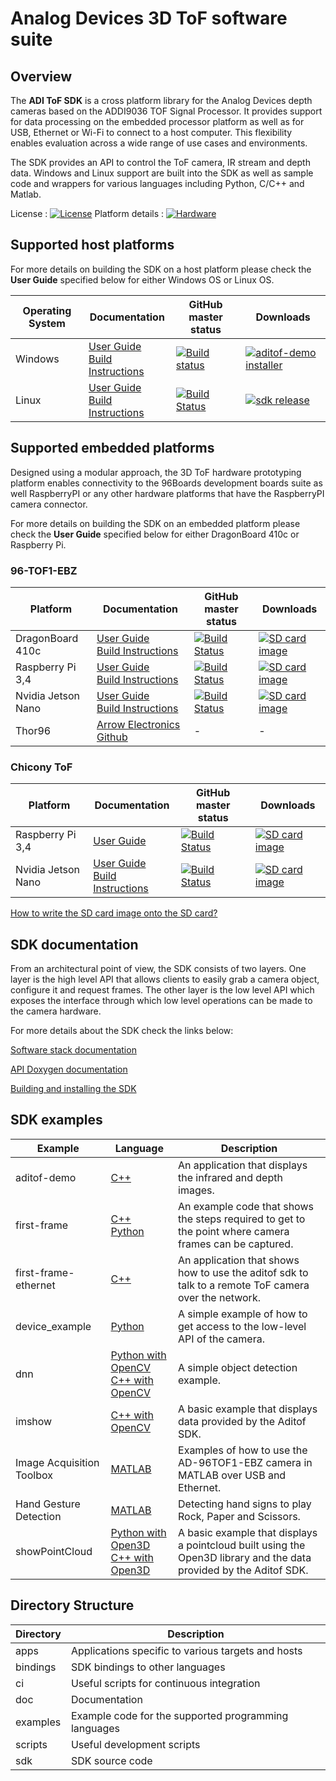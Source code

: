 # Analog Devices 3D ToF software suite 

## Overview
The **ADI ToF SDK** is a cross platform library for the Analog Devices depth cameras based on the ADDI9036 TOF Signal Processor. It provides support for data processing on the embedded processor platform as well as for USB, Ethernet or Wi-Fi to connect to a host computer. This flexibility enables evaluation across a wide range of use cases and environments.

The SDK provides an API to control the ToF camera, IR stream and depth data. Windows and Linux support are built into the SDK as well as sample code and wrappers for various languages including Python, C/C++ and Matlab.

License : [![License](https://img.shields.io/badge/license-BSD_3-blue.svg)](https://github.com/analogdevicesinc/aditof_sdk/blob/master/LICENSE)
Platform details : [![Hardware](https://img.shields.io/badge/hardware-wiki-green.svg)](https://wiki.analog.com/resources/eval/user-guides/ad-96tof1-ebz)

## Supported host platforms

For more details on building the SDK on a host platform please check the **User Guide** specified below for either Windows OS or Linux OS.

| Operating System | Documentation | GitHub master status | Downloads |
| --------- | ----------- | ----------- | ----------- |
| Windows | [User Guide](https://wiki.analog.com/resources/eval/user-guides/ad-96tof1-ebz/ug_windows) <br> [Build Instructions](doc/windows/build_instructions.md) | [![Build status](https://ci.appveyor.com/api/projects/status/46t36hmy77ejrf88/branch/master?svg=true)](https://ci.appveyor.com/project/analogdevicesinc/aditof-sdk/branch/master) | [![aditof-demo installer](https://img.shields.io/badge/release-aditof_demo_installer-blue.svg)](https://github.com/analogdevicesinc/aditof_sdk/releases/latest) |
| Linux | [User Guide](https://wiki.analog.com/resources/eval/user-guides/ad-96tof1-ebz/ug_linux) <br> [Build Instructions](doc/linux/build_instructions.md) | [![Build Status](https://travis-ci.com/analogdevicesinc/aditof_sdk.svg?branch=master)](https://travis-ci.com/analogdevicesinc/aditof_sdk) | [![sdk release](https://img.shields.io/badge/release-sdk-blue.svg)](https://github.com/analogdevicesinc/aditof_sdk/releases/latest) |

## Supported embedded platforms

Designed using a modular approach, the 3D ToF hardware prototyping platform enables connectivity to the 96Boards development boards suite as well RaspberryPI or any other hardware platforms that have the RaspberryPI camera connector. 

For more details on building the SDK on an embedded platform please check the **User Guide** specified below for either DragonBoard 410c or Raspberry Pi.
### 96-TOF1-EBZ
| Platform | Documentation | GitHub master status | Downloads |
| --------- | ------------- | ----------- | ----------- |
| DragonBoard 410c | [User Guide](https://wiki.analog.com/resources/eval/user-guides/ad-96tof1-ebz/ug_db410c) <br> [Build Instructions](doc/dragonboard410c/build_instructions.md) | [![Build Status](https://travis-ci.com/analogdevicesinc/aditof_sdk.svg?branch=master)](https://travis-ci.com/analogdevicesinc/aditof_sdk) | [![SD card image](https://img.shields.io/badge/release-latest_sd_card_image-blue.svg)](http://swdownloads.analog.com/cse/aditof/dragonboard410c-latest-image.tar.xz) |
| Raspberry Pi 3,4 | [User Guide](https://wiki.analog.com/resources/eval/user-guides/ad-96tof1-ebz/ug_rpi) <br> [Build Instructions](doc/raspberrypi3/build_instructions.md) | [![Build Status](https://travis-ci.com/analogdevicesinc/aditof_sdk.svg?branch=master)](https://travis-ci.com/analogdevicesinc/aditof_sdk) | [![SD card image](https://img.shields.io/badge/release-latest_sd_card_image-blue.svg)](http://swdownloads.analog.com/cse/aditof/raspberrypi-latest-image.tar.xz) |
| Nvidia Jetson Nano | [User Guide](https://wiki.analog.com/resources/eval/user-guides/ad-96tof1-ebz/ug_jetson) <br> [Build Instructions](doc/jetson/build_instructions.md) | [![Build Status](https://travis-ci.com/analogdevicesinc/aditof_sdk.svg?branch=master)](https://travis-ci.com/analogdevicesinc/aditof_sdk) | [![SD card image](https://img.shields.io/badge/release-latest_sd_card_image-blue.svg)](http://swdownloads.analog.com/cse/aditof/jetson-latest.tar.xz) |
| Thor96 | [Arrow Electronics Github](https://github.com/ArrowElectronics/aditof_sdk#supported-embedded-platforms) | - | - |

### Chicony ToF
| Platform | Documentation | GitHub master status | Downloads |
| --------- | ----------- | ----------- | ----------- |
| Raspberry Pi 3,4 | [User Guide](doc/raspberrypi3/chicony_user_guide.md) | [![Build Status](https://travis-ci.com/analogdevicesinc/aditof_sdk.svg?branch=master)](https://travis-ci.com/analogdevicesinc/aditof_sdk) | [![SD card image](https://img.shields.io/badge/release-latest_sd_card_image-blue.svg)](http://swdownloads.analog.com/cse/aditof/raspberrypi-chicony-latest-image.tar.xz) |
| Nvidia Jetson Nano | [User Guide](https://wiki.analog.com/resources/eval/user-guides/ad-96tof1-ebz/ug_jetson) <br> [Build Instructions](doc/jetson/build_instructions.md) | [![Build Status](https://travis-ci.com/analogdevicesinc/aditof_sdk.svg?branch=master)](https://travis-ci.com/analogdevicesinc/aditof_sdk) | [![SD card image](https://img.shields.io/badge/release-latest_sd_card_image-blue.svg)](http://swdownloads.analog.com/cse/aditof/jetson-latest.tar.xz) |

[How to write the SD card image onto the SD card?](doc/sdcard_burn.md)

## SDK documentation

From an architectural point of view, the SDK consists of two layers. One layer is the high level API that allows clients to easily grab a camera object, configure it and request frames. The other layer is the low level API which exposes the interface through which low level operations can be made to the camera hardware.

For more details about the SDK check the links below:

[Software stack documentation](https://github.com/analogdevicesinc/aditof_sdk/blob/master/sdk/readme.md)

[API Doxygen documentation](https://analogdevicesinc.github.io/aditof_sdk/)

[Building and installing the SDK](https://github.com/analogdevicesinc/aditof_sdk/tree/master/cmake/)

## SDK examples
| Example | Language | Description |
| --------- | ------------- | ----------- |
| aditof-demo | <a href="https://github.com/analogdevicesinc/aditof_sdk/tree/master/examples/aditof-demo"> C++ </a> | An application that displays the infrared and depth images. |
| first-frame | <a href="https://github.com/analogdevicesinc/aditof_sdk/tree/master/examples/first-frame"> C++ </a> <br> <a href="https://github.com/analogdevicesinc/aditof_sdk/tree/master/bindings/python/examples/first_frame"> Python </a> | An example code that shows the steps required to get to the point where camera frames can be captured. |
| first-frame-ethernet | <a href="https://github.com/analogdevicesinc/aditof_sdk/tree/master/examples/first-frame-ethernet"> C++ </a> | An application that shows how to use the aditof sdk to talk to a remote ToF camera over the network. |
| device_example | <a href="https://github.com/analogdevicesinc/aditof_sdk/tree/master/bindings/python/examples/device_example"> Python</a> | A simple example of how to get access to the low-level API of the camera. |
| dnn | <a href="https://github.com/analogdevicesinc/aditof_sdk/tree/master/bindings/python/examples/dnn"> Python with OpenCV</a> <br> <a href="https://github.com/analogdevicesinc/aditof_sdk/tree/master/bindings/opencv/dnn"> C++ with OpenCV </a> | A simple object detection example. |
| imshow | <a href="https://github.com/analogdevicesinc/aditof_sdk/tree/master/bindings/opencv/imshow"> C++ with OpenCV </a> | A basic example that displays data provided by the Aditof SDK. |
| Image Acquisition Toolbox | <a href="https://github.com/analogdevicesinc/aditof_sdk/tree/master/bindings/matlab"> MATLAB </a> | Examples of how to use the AD-96TOF1-EBZ camera in MATLAB over USB and Ethernet. |
| Hand Gesture Detection | <a href="https://github.com/mathworks/MATLAB-Demo-ADI-ToF"> MATLAB </a> | Detecting hand signs to play Rock, Paper and Scissors. |
| showPointCloud | <a href="https://github.com/analogdevicesinc/aditof_sdk/tree/master/bindings/python/examples/showPointCloud"> Python with Open3D </a> <br> <a href="https://github.com/analogdevicesinc/aditof_sdk/tree/master/bindings/open3D/showPointCloud"> C++ with Open3D </a> | A basic example that displays a pointcloud built using the Open3D library and the data provided by the Aditof SDK. |

## Directory Structure
| Directory | Description |
| --------- | ----------- |
| apps | Applications specific to various targets and hosts |
| bindings | SDK bindings to other languages |
| ci | Useful scripts for continuous integration |
| doc | Documentation |
| examples | Example code for the supported programming languages |
| scripts | Useful development scripts |
| sdk | SDK source code |

